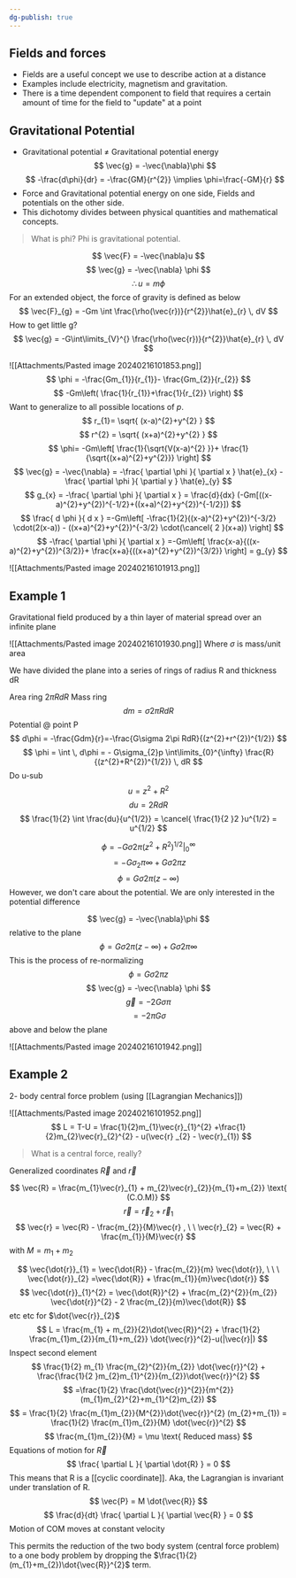 ```yaml
---
dg-publish: true
---
```

## Fields and forces
- Fields are a useful concept we use to describe action at a distance
- Examples include electricity, magnetism and gravitation. 
- There is a time dependent component to field that requires a certain amount of time for the field to "update" at a point 

## Gravitational Potential
- Gravitational potential $\neq$ Gravitational potential energy 
$$
\vec{g}  = -\vec{\nabla}\phi
$$
$$
-\frac{d\phi}{dr} = -\frac{GM}{r^{2}} \implies \phi=\frac{-GM}{r}
$$
- Force and Gravitational potential energy on one side, Fields and potentials on the other side. 
- This dichotomy divides between physical quantities and mathematical concepts.

> What is phi?
> Phi is gravitational potential. 

$$
\vec{F} = -\vec{\nabla}u
$$
$$
\vec{g} = -\vec{\nabla} \phi
$$
$$
\therefore u = m\phi
$$
For an extended object, the force of gravity is defined as below 
$$
\vec{F}_{g} = -Gm \int \frac{\rho(\vec{r})}{r^{2}}\hat{e}_{r} \, dV 
$$
How to get little g?
$$
\vec{g} = -G\int\limits_{V}^{} \frac{\rho(\vec{r})}{r^{2}}\hat{e}_{r} \, dV  
$$

![[Attachments/Pasted image 20240216101853.png]]
$$
\phi =  -\frac{Gm_{1}}{r_{1}}- \frac{Gm_{2}}{r_{2}}
$$
$$
-Gm\left( \frac{1}{r_{1}}+\frac{1}{r_{2}} \right)
$$
Want to generalize to all possible locations of $p$. 
$$
r_{1}= \sqrt{ (x-a)^{2}+y^{2} }
$$
$$
r^{2} = \sqrt{ (x+a)^{2}+y^{2} }
$$
$$
\phi= -Gm\left[ \frac{1}{\sqrt{V(x-a)^{2}  }}+ \frac{1}{\sqrt{(x+a)^{2}+y^{2}}} \right]
$$
$$
\vec{g} = -\vec{\nabla} = -\frac{ \partial \phi }{ \partial x } \hat{e}_{x} -\frac{ \partial \phi }{ \partial y } \hat{e}_{y}
$$
$$
g_{x} = -\frac{ \partial \phi }{ \partial x } = \frac{d}{dx} (-Gm[((x-a)^{2}+y^{2})^{-1/2}+((x+a)^{2}+y^{2})^{-1/2}])
$$
$$
\frac{ d \phi }{ d x } =-Gm\left[ -\frac{1}{2}((x-a)^{2}+y^{2})^{-3/2} \cdot(2(x-a)) - ((x+a)^{2}+y^{2})^{-3/2} \cdot(\cancel{ 2 }(x+a)) \right]
$$
$$
-\frac{ \partial \phi }{ \partial x } =-Gm\left[ \frac{x-a}{((x-a)^{2}+y^{2})^{3/2}}+ \frac{x+a}{((x+a)^{2}+y^{2})^{3/2}} \right] = g_{y}
$$

![[Attachments/Pasted image 20240216101913.png]]
## Example 1
Gravitational field produced by a thin layer of material spread over an infinite plane

![[Attachments/Pasted image 20240216101930.png]]
Where $\sigma$ is mass/unit area

We have divided the plane into a series of rings of radius R and thickness dR

Area ring $2\pi RdR$
Mass ring
$$
dm=\sigma 2\pi RdR
$$
Potential @ point P
$$
d\phi = -\frac{Gdm}{r}=-\frac{G\sigma 2\pi RdR}{(z^{2}+r^{2})^{1/2}}
$$
$$
\phi = \int  \, d\phi = - G\sigma_{2}p \int\limits_{0}^{\infty} \frac{R}{(z^{2}+R^{2})^{1/2}} \, dR
$$
Do u-sub
$$
u = z^{2}+ R^{2}
$$
$$
du = 2RdR
$$
$$
	\frac{1}{2} \int \frac{du}{u^{1/2}} = \cancel{ \frac{1}{2 }2 }u^{1/2} = u^{1/2}
$$

$$
\phi = -G\sigma 2\pi(z^{2}+R^{2})^{1/2}|^{\infty}_{0}
$$
$$
=-G\sigma_{2}\pi \infty + G\sigma 2\pi z
$$
$$
\phi = G\sigma 2\pi(z-\infty)
$$
However, we don't care about the potential. We are only interested in the potential difference

$$
\vec{g} = -\vec{\nabla}\phi
$$
relative to the plane 
$$
\phi=G\sigma{2}\pi(z-\infty) + G\sigma2\pi \infty
$$
This is the process of re-normalizing
$$
\phi = G\sigma 2\pi z
$$
$$
\vec{g} = -\vec{\nabla} \phi
$$
$$
\vec{g} = -2G\sigma \pi
$$
$$
=-2\pi G\sigma
$$
above and below the plane

![[Attachments/Pasted image 20240216101942.png]]

## Example 2 
2- body central force problem (using [[Lagrangian Mechanics]])

![[Attachments/Pasted image 20240216101952.png]]
$$
L = T-U = \frac{1}{2}m_{1}\vec{r}_{1}^{2}  +\frac{1}{2}m_{2}\vec{r}_{2}^{2} - u(\vec{r} _{2} - \vec{r}_{1})
$$

> What is a central force, really?

Generalized coordinates $\vec{R}$ and $\vec{r}$

$$
\vec{R} = \frac{m_{1}\vec{r}_{1} + m_{2}\vec{r}_{2}}{m_{1}+m_{2}} \text{ (C.O.M)}
$$
$$
\vec{r} = \vec{r}_{2} + \vec{r}_{1}
$$
$$
\vec{r} = \vec{R} - \frac{m_{2}}{M}\vec{r} , \ \ \vec{r}_{2} = \vec{R} + \frac{m_{1}}{M}\vec{r}
$$
with  $M = m_{1}+m_{2}$

$$
\vec{\dot{r}}_{1} = \vec{\dot{R}}  - \frac{m_{2}}{m} \vec{\dot{r}}, \ \ \ \vec{\dot{r}}_{2} =\vec{\dot{R}} + \frac{m_{1}}{m}\vec{\dot{r}}
$$
$$
\vec{\dot{r}}_{1}^{2} = \vec{\dot{R}}^{2} + \frac{m_{2}^{2}}{m_{2}} \vec{\dot{r}}^{2} - 2 \frac{m_{2}}{m}\vec{\dot{R}} 
$$
etc etc for $\dot{\vec{r}}_{2}$
$$
L = \frac{m_{1} + m_{2}}{2}\dot{\vec{R}}^{2} + \frac{1}{2} \frac{m_{1}m_{2}}{m_{1}+m_{2}} \dot{\vec{r}}^{2}-u(|\vec{r}|)
$$
Inspect second element
$$
\frac{1}{2} m_{1} \frac{m_{2}^{2}}{m_{2}} \dot{\vec{r}}^{2} + \frac{\frac{1}{2 }m_{2}m_{1}^{2}}{m_{2}}\dot{\vec{r}}^{2}
$$
$$
=\frac{1}{2} \frac{\dot{\vec{r}}^{2}}{m^{2}} (m_{1}m_{2}^{2}+m_{1}^{2}m_{2})
$$
$$
 = \frac{1}{2} \frac{m_{1}m_{2}}{M^{2}}\dot{\vec{r}}^{2} (m_{2}+m_{1}) = \frac{1}{2} \frac{m_{1}m_{2}}{M} \dot{\vec{r}}^{2}
$$
$$
\frac{m_{1}m_{2}}{M} = \mu \text{ Reduced mass}
$$
Equations of motion 
for $\vec{R}$
$$
\frac{ \partial L }{ \partial \dot{R} }  = 0
$$
This means that R is a [[cyclic coordinate]]. Aka, the Lagrangian is invariant under translation of R.
$$
\vec{P} = M \dot{\vec{R}}
$$
$$
\frac{d}{dt} \frac{ \partial L }{ \partial \vec{R} }  = 0
$$
Motion of COM moves at constant velocity

This permits the reduction of the two body system (central force problem) to a one body problem by dropping the $\frac{1}{2}(m_{1}+m_{2})\dot{\vec{R}}^{2}$ term. 



